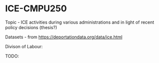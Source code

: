 # ICE-CMPU250
Topic - ICE activities during various administrations and in light of recent policy decisions (thesis?)

Datasets - from https://deportationdata.org/data/ice.html

Divison of Labour:


TODO:
  
